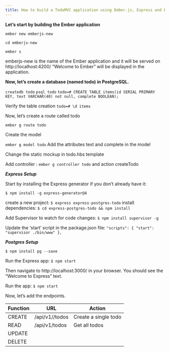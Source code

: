 ```yaml
---
title: How to build a TodoMVC application using Ember.js, Express and Postgres
---
```


 **Let’s start by building the Ember application**

 `ember new emberjs-new`
 
  `cd emberjs-new`
 
  `ember s`

 emberjs-new is the name of the Ember application and it will be served on http://localhost:4200/ 
 “Welcome to Ember” will be displayed in the application.
 
 
 **Now, let’s create a database (named todo) in PostgreSQL.**
 
`createdb todo` 
  `psql todo`
 `todo=# CREATE TABLE items(id SERIAL PRIMARY KEY, text VARCHAR(40) not null, complete BOOLEAN);`

Verify the table creation
 `todo=# \d items`


Now, let’s create a route called todo

 `ember g route todo`
 
 Create the model
 
  `ember g model todo`
 Add the attributes text and complete in the model

 Change the static mockup in todo.hbs template
 
 Add controller : `ember g controller todo` and action createTodo

***Express Setup***

Start by installing the Express generator if you don’t already have it:

 `$ npm install -g express-generator@4`

create a new project:  `$ express express-postgres-todo`
install dependencies:  `$ cd express-postgres-todo && npm install`

Add Supervisor to watch for code changes: `$ npm install supervisor -g`

Update the ‘start’ script in the package.json file:
`"scripts": {
    "start": "supervisor ./bin/www"
  },`
  
***Postgres Setup***

 `$ npm install pg --save`

Run the Express app:   `$ npm start`

Then navigate to http://localhost:3000/ in your browser. You should see the “Welcome to Express” text.

Run the app:  `$ npm start`

Now, let’s add the endpoints.

 |Function | URL | Action|
  |---------|-----|-------|
  |CREATE| /api/v1//todos| Create a single todo|
  |READ |/api/v1/todos|Get all todos|
  |UPDATE| | |
  |DELETE| | |






